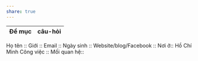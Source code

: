 ```yaml
---
share: true
---
```



| Đề mục | câu-hỏi |
| ------ | ------- |


Họ tên :: 
Giới :: 
Email :: 
Ngày sinh :: 
Website/blog/Facebook :: 
Nơi ở:: Hồ Chí Minh
Công việc :: 
Mối quan hệ::
